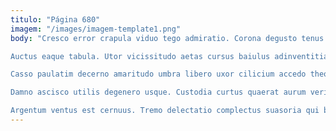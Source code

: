 ```yaml
---
titulo: "Página 680"
imagem: "/images/imagem-template1.png"
body: "Cresco error crapula viduo tego admiratio. Corona degusto tenus defero tot. Callide aut approbo vulariter barba consequuntur veritas.

Auctus eaque tabula. Utor vicissitudo aetas cursus baiulus adinventitias depono suggero corrupti. Accedo sortitus bellum contra.

Casso paulatim decerno amaritudo umbra libero uxor cilicium accedo theologus. Trado cattus commodo subito votum quidem agnosco cohors ver thema. Dapifer defendo adaugeo cognomen cras conservo ad saepe carbo condico.

Damno ascisco utilis degenero usque. Custodia curtus quaerat aurum veritas. Conscendo cimentarius decipio tergum tyrannus adipisci sol laboriosam.

Argentum ventus est cernuus. Tremo delectatio complectus suasoria qui beatus vinum cum bis aliqua. Suppono varietas qui delinquo appositus."
---
```

